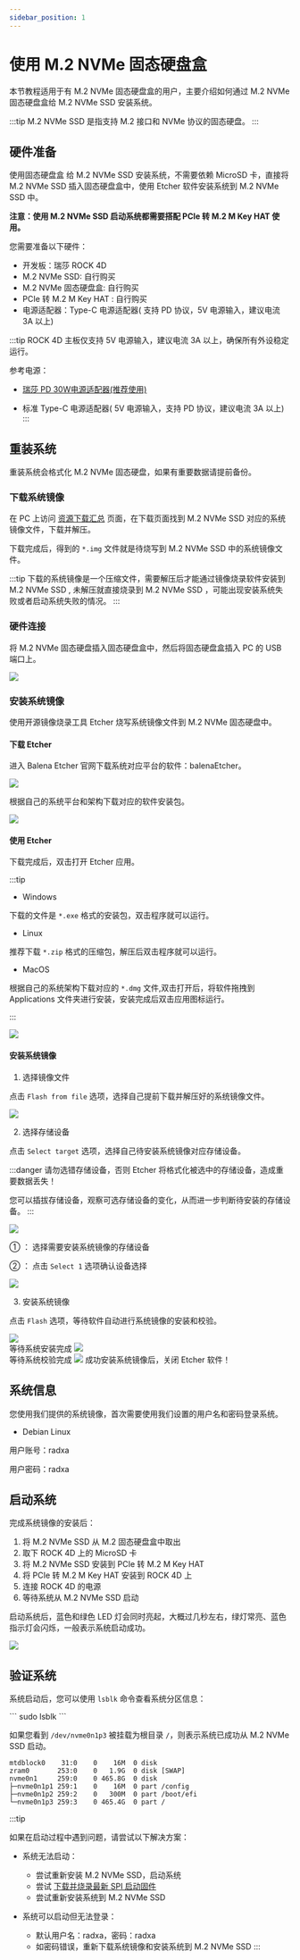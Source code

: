 ```yaml
---
sidebar_position: 1
---
```


# 使用 M.2 NVMe 固态硬盘盒

本节教程适用于有 M.2 NVMe 固态硬盘盒的用户，主要介绍如何通过 M.2 NVMe 固态硬盘盒给 M.2 NVMe SSD 安装系统。

:::tip
M.2 NVMe SSD 是指支持 M.2 接口和 NVMe 协议的固态硬盘。
:::

## 硬件准备

使用固态硬盘盒 给 M.2 NVMe SSD 安装系统，不需要依赖 MicroSD 卡，直接将 M.2 NVMe SSD 插入固态硬盘盒中，使用 Etcher 软件安装系统到 M.2 NVMe SSD 中。

**注意：使用 M.2 NVMe SSD 启动系统都需要搭配 PCIe 转 M.2 M Key HAT 使用。**

您需要准备以下硬件：

- 开发板：瑞莎 ROCK 4D
- M.2 NVMe SSD: 自行购买
- M.2 NVMe 固态硬盘盒: 自行购买
- PCIe 转 M.2 M Key HAT : 自行购买
- 电源适配器：Type-C 电源适配器( 支持 PD 协议，5V 电源输入，建议电流 3A 以上)

:::tip
ROCK 4D 主板仅支持 5V 电源输入，建议电流 3A 以上，确保所有外设稳定运行。

参考电源：

- [瑞莎 PD 30W电源适配器(推荐使用)](https://radxa.com/products/accessories/power-pd-30w)

- 标准 Type-C 电源适配器( 5V 电源输入，支持 PD 协议，建议电流 3A 以上)
  :::

## 重装系统

重装系统会格式化 M.2 NVMe 固态硬盘，如果有重要数据请提前备份。

### 下载系统镜像

在 PC 上访问 [资源下载汇总](../../../download) 页面，在下载页面找到 M.2 NVMe SSD 对应的系统镜像文件，下载并解压。

下载完成后，得到的 `*.img` 文件就是待烧写到 M.2 NVMe SSD 中的系统镜像文件。

:::tip
下载的系统镜像是一个压缩文件，需要解压后才能通过镜像烧录软件安装到 M.2 NVMe SSD , 未解压就直接烧录到 M.2 NVMe SSD ，可能出现安装系统失败或者启动系统失败的情况。
:::

### 硬件连接

将 M.2 NVMe 固态硬盘插入固态硬盘盒中，然后将固态硬盘盒插入 PC 的 USB 端口上。

<div style={{textAlign: 'center'}}>
  <img src="/img/rock4/4d/write-nvme.webp" style={{width: '100%', maxWidth: '1200px'}} />
</div>

### 安装系统镜像

使用开源镜像烧录工具 Etcher 烧写系统镜像文件到 M.2 NVMe 固态硬盘中。

#### 下载 Etcher

进入 Balena Etcher 官网下载系统对应平台的软件：balenaEtcher。

<div style={{textAlign: 'center'}}>
<img src="/img/rock4/4d/down-etcher-01.webp" style={{width: '100%', maxWidth: '1200px'}} />
</div>

根据自己的系统平台和架构下载对应的软件安装包。

<div style={{textAlign: 'center'}}>
<img src="/img/rock4/4d/down-etcher-02.webp" style={{width: '100%', maxWidth: '1200px'}} />
</div>

#### 使用 Etcher

下载完成后，双击打开 Etcher 应用。

:::tip

- Windows

下载的文件是 `*.exe` 格式的安装包，双击程序就可以运行。

- Linux

推荐下载 `*.zip` 格式的压缩包，解压后双击程序就可以运行。

- MacOS

根据自己的系统架构下载对应的 `*.dmg` 文件,双击打开后，将软件拖拽到 Applications 文件夹进行安装，安装完成后双击应用图标运行。

:::

<div style={{textAlign: 'center'}}>
  <img src="/img/rock4/4d/down-etcher-00.webp" style={{width: '100%', maxWidth: '1200px'}} />
</div>

#### 安装系统镜像

1. 选择镜像文件

点击 `Flash from file` 选项，选择自己提前下载并解压好的系统镜像文件。

<div style={{textAlign: 'center'}}>
  <img src="/img/rock4/4d/etcher-01.webp" style={{width: '100%', maxWidth: '1200px'}} />
</div>

2. 选择存储设备

点击 `Select target` 选项，选择自己待安装系统镜像对应存储设备。

:::danger
请勿选错存储设备，否则 Etcher 将格式化被选中的存储设备，造成重要数据丢失！

您可以插拔存储设备，观察可选存储设备的变化，从而进一步判断待安装的存储设备。
:::

<div style={{textAlign: 'center'}}>
  <img src="/img/rock4/4d/etcher-02.webp" style={{width: '100%', maxWidth: '1200px'}} />
</div>

① ： 选择需要安装系统镜像的存储设备

② ： 点击 `Select 1` 选项确认设备选择

<div style={{textAlign: 'center'}}>
  <img src="/img/rock4/4d/etcher-03.webp" style={{width: '100%', maxWidth: '1200px'}} />
</div>

3. 安装系统镜像

点击 `Flash` 选项，等待软件自动进行系统镜像的安装和校验。

<div style={{textAlign: 'center'}}>
  <img src="/img/rock4/4d/etcher-04.webp" style={{width: '100%', maxWidth: '1200px'}} />
</div>

<div style={{textAlign: 'center'}}>
等待系统安装完成
  <img src="/img/rock4/4d/etcher-05.webp" style={{width: '100%', maxWidth: '1200px'}} />
</div>

<div style={{textAlign: 'center'}}>
等待系统校验完成
  <img src="/img/rock4/4d/etcher-07.webp" style={{width: '100%', maxWidth: '1200px'}} />
  成功安装系统镜像后，关闭 Etcher 软件！
</div>

## 系统信息

您使用我们提供的系统镜像，首次需要使用我们设置的用户名和密码登录系统。

- Debian Linux

用户账号：radxa

用户密码：radxa

## 启动系统

完成系统镜像的安装后：

1. 将 M.2 NVMe SSD 从 M.2 固态硬盘盒中取出
2. 取下 ROCK 4D 上的 MicroSD 卡
3. 将 M.2 NVMe SSD 安装到 PCIe 转 M.2 M Key HAT
4. 将 PCIe 转 M.2 M Key HAT 安装到 ROCK 4D 上
5. 连接 ROCK 4D 的电源
6. 等待系统从 M.2 NVMe SSD 启动

启动系统后，蓝色和绿色 LED 灯会同时亮起，大概过几秒左右，绿灯常亮、蓝色指示灯会闪烁，一般表示系统启动成功。

<div style={{textAlign: 'center'}}>
  <img src="/img/rock4/4d/boot-nvme-01.webp" style={{width: '100%', maxWidth: '1200px'}} />
</div>

## 验证系统

系统启动后，您可以使用 `lsblk` 命令查看系统分区信息：

<NewCodeBlock tip="radxa@radxa-4d$" type="device">
```
sudo lsblk
```
</NewCodeBlock>

如果您看到 `/dev/nvme0n1p3` 被挂载为根目录 `/`，则表示系统已成功从 M.2 NVMe SSD 启动。

```
mtdblock0    31:0    0    16M  0 disk
zram0       253:0    0   1.9G  0 disk [SWAP]
nvme0n1     259:0    0 465.8G  0 disk
├─nvme0n1p1 259:1    0    16M  0 part /config
├─nvme0n1p2 259:2    0   300M  0 part /boot/efi
└─nvme0n1p3 259:3    0 465.4G  0 part /
```

:::tip

如果在启动过程中遇到问题，请尝试以下解决方案：

- 系统无法启动：

  - 尝试重新安装 M.2 NVMe SSD，启动系统
  - 尝试 [下载并烧录最新 SPI 启动固件](../boot_start)
  - 尝试重新安装系统到 M.2 NVMe SSD

- 系统可以启动但无法登录：
  - 默认用户名：radxa，密码：radxa
  - 如密码错误，重新下载系统镜像和安装系统到 M.2 NVMe SSD
    :::

